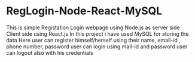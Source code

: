 # RegLogin-Node-React-MySQL

This is simple Registation Login webpage using Node.js as server side
Client side using React.js
In this project i have used MySQL for storing the data
Here user can register himself/herself using their name, email-id , phone number, password
user can login using mail-id and password
user can logout also with his credentials
